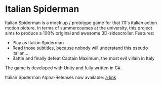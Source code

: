 # Italian Spiderman

Italian Spiderman is a mock up / prototype game for that 70's italian action motion picture. In terms of summercourses at the university, this project aims to produce a 100% original and awesome 3D-sidescroller. Features:

  - Play as Italian Spiderman
  - Read those subtitles, because nobody will understand this pseudo italian...
  - Battle and finally defeat Captain Maximum, the most evil villain in Italy

The game is developed with Unity and fully written in C#.

Italian Spiderman Alpha-Releases now available:
[a link](unixbeachparty.de)
